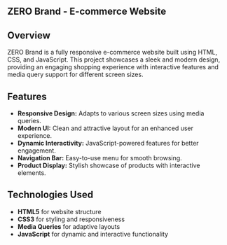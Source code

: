 ## ZERO Brand - E-commerce Website

## Overview
ZERO Brand is a fully responsive e-commerce website built using HTML, CSS, and JavaScript. This project showcases a sleek and modern design, providing an engaging shopping experience with interactive features and media query support for different screen sizes.

## Features
- **Responsive Design:** Adapts to various screen sizes using media queries.
- **Modern UI:** Clean and attractive layout for an enhanced user experience.
- **Dynamic Interactivity:** JavaScript-powered features for better engagement.
- **Navigation Bar:** Easy-to-use menu for smooth browsing.
- **Product Display:** Stylish showcase of products with interactive elements.

## Technologies Used
- **HTML5** for website structure
- **CSS3** for styling and responsiveness
- **Media Queries** for adaptive layouts
- **JavaScript** for dynamic and interactive functionality
